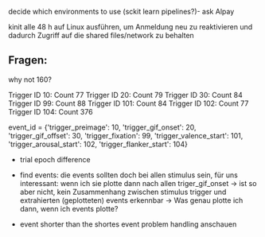 decide which environments to use (sckit learn pipelines?)- ask Alpay 


kinit alle 48 h auf Linux ausführen, um Anmeldung neu zu reaktivieren und dadurch Zugriff auf die shared files/network zu behalten


## Fragen:
why not 160?

Trigger ID 10: Count 77
Trigger ID 20: Count 79
Trigger ID 30: Count 84
Trigger ID 99: Count 88
Trigger ID 101: Count 84
Trigger ID 102: Count 77
Trigger ID 104: Count 376

event_id = {'trigger_preimage': 10,
                'trigger_gif_onset': 20,
                'trigger_gif_offset': 30,
                'trigger_fixation': 99,
                'trigger_valence_start': 101,
                'trigger_arousal_start': 102,
                'trigger_flanker_start': 104}


- trial epoch difference
- find events: die events sollten doch bei allen stimulus sein, für uns interessant: wenn ich sie plotte dann nach allen triger_gif_onset -> ist so aber nicht, kein Zusammenhang zwischen stimulus trigger und extrahierten (geplotteten) events erkennbar
  -> Was genau plotte ich dann, wenn ich events plotte?

- event shorter than the shortes event problem handling anschauen



